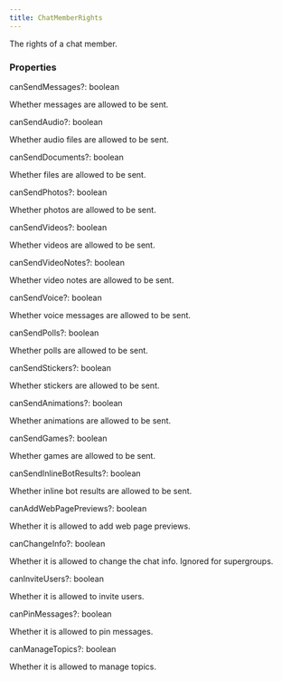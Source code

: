```yaml
---
title: ChatMemberRights
---
```


The rights of a chat member.

### Properties

<div class="flex flex-col gap-3"><div><div class="flex gap-2"><div class="font-mono"><span class="font-bold">canSendMessages</span><span class="opacity-50"><span title="Optional" class="cursor-help">?</span>:</span> <span>boolean</span></div></div><div class="pl-3"><div class="no-margin">

Whether messages are allowed to be sent.

</div></div></div><div><div class="flex gap-2"><div class="font-mono"><span class="font-bold">canSendAudio</span><span class="opacity-50"><span title="Optional" class="cursor-help">?</span>:</span> <span>boolean</span></div></div><div class="pl-3"><div class="no-margin">

Whether audio files are allowed to be sent.

</div></div></div><div><div class="flex gap-2"><div class="font-mono"><span class="font-bold">canSendDocuments</span><span class="opacity-50"><span title="Optional" class="cursor-help">?</span>:</span> <span>boolean</span></div></div><div class="pl-3"><div class="no-margin">

Whether files are allowed to be sent.

</div></div></div><div><div class="flex gap-2"><div class="font-mono"><span class="font-bold">canSendPhotos</span><span class="opacity-50"><span title="Optional" class="cursor-help">?</span>:</span> <span>boolean</span></div></div><div class="pl-3"><div class="no-margin">

Whether photos are allowed to be sent.

</div></div></div><div><div class="flex gap-2"><div class="font-mono"><span class="font-bold">canSendVideos</span><span class="opacity-50"><span title="Optional" class="cursor-help">?</span>:</span> <span>boolean</span></div></div><div class="pl-3"><div class="no-margin">

Whether videos are allowed to be sent.

</div></div></div><div><div class="flex gap-2"><div class="font-mono"><span class="font-bold">canSendVideoNotes</span><span class="opacity-50"><span title="Optional" class="cursor-help">?</span>:</span> <span>boolean</span></div></div><div class="pl-3"><div class="no-margin">

Whether video notes are allowed to be sent.

</div></div></div><div><div class="flex gap-2"><div class="font-mono"><span class="font-bold">canSendVoice</span><span class="opacity-50"><span title="Optional" class="cursor-help">?</span>:</span> <span>boolean</span></div></div><div class="pl-3"><div class="no-margin">

Whether voice messages are allowed to be sent.

</div></div></div><div><div class="flex gap-2"><div class="font-mono"><span class="font-bold">canSendPolls</span><span class="opacity-50"><span title="Optional" class="cursor-help">?</span>:</span> <span>boolean</span></div></div><div class="pl-3"><div class="no-margin">

Whether polls are allowed to be sent.

</div></div></div><div><div class="flex gap-2"><div class="font-mono"><span class="font-bold">canSendStickers</span><span class="opacity-50"><span title="Optional" class="cursor-help">?</span>:</span> <span>boolean</span></div></div><div class="pl-3"><div class="no-margin">

Whether stickers are allowed to be sent.

</div></div></div><div><div class="flex gap-2"><div class="font-mono"><span class="font-bold">canSendAnimations</span><span class="opacity-50"><span title="Optional" class="cursor-help">?</span>:</span> <span>boolean</span></div></div><div class="pl-3"><div class="no-margin">

Whether animations are allowed to be sent.

</div></div></div><div><div class="flex gap-2"><div class="font-mono"><span class="font-bold">canSendGames</span><span class="opacity-50"><span title="Optional" class="cursor-help">?</span>:</span> <span>boolean</span></div></div><div class="pl-3"><div class="no-margin">

Whether games are allowed to be sent.

</div></div></div><div><div class="flex gap-2"><div class="font-mono"><span class="font-bold">canSendInlineBotResults</span><span class="opacity-50"><span title="Optional" class="cursor-help">?</span>:</span> <span>boolean</span></div></div><div class="pl-3"><div class="no-margin">

Whether inline bot results are allowed to be sent.

</div></div></div><div><div class="flex gap-2"><div class="font-mono"><span class="font-bold">canAddWebPagePreviews</span><span class="opacity-50"><span title="Optional" class="cursor-help">?</span>:</span> <span>boolean</span></div></div><div class="pl-3"><div class="no-margin">

Whether it is allowed to add web page previews.

</div></div></div><div><div class="flex gap-2"><div class="font-mono"><span class="font-bold">canChangeInfo</span><span class="opacity-50"><span title="Optional" class="cursor-help">?</span>:</span> <span>boolean</span></div></div><div class="pl-3"><div class="no-margin">

Whether it is allowed to change the chat info. Ignored for supergroups.

</div></div></div><div><div class="flex gap-2"><div class="font-mono"><span class="font-bold">canInviteUsers</span><span class="opacity-50"><span title="Optional" class="cursor-help">?</span>:</span> <span>boolean</span></div></div><div class="pl-3"><div class="no-margin">

Whether it is allowed to invite users.

</div></div></div><div><div class="flex gap-2"><div class="font-mono"><span class="font-bold">canPinMessages</span><span class="opacity-50"><span title="Optional" class="cursor-help">?</span>:</span> <span>boolean</span></div></div><div class="pl-3"><div class="no-margin">

Whether it is allowed to pin messages.

</div></div></div><div><div class="flex gap-2"><div class="font-mono"><span class="font-bold">canManageTopics</span><span class="opacity-50"><span title="Optional" class="cursor-help">?</span>:</span> <span>boolean</span></div></div><div class="pl-3"><div class="no-margin">

Whether it is allowed to manage topics.

</div></div></div></div>

